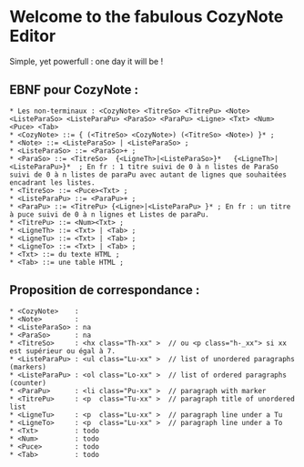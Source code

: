 # Welcome to the fabulous CozyNote Editor

Simple, yet powerfull : one day it will be !

## EBNF pour CozyNote :
    * Les non-terminaux : <CozyNote> <TitreSo> <TitrePu> <Note> <ListeParaSo> <ListeParaPu> <ParaSo> <ParaPu> <Ligne> <Txt> <Num> <Puce> <Tab>
    * <CozyNote> ::= { (<TitreSo> <CozyNote>) (<TitreSo> <Note>) }* ;
    * <Note> ::= <ListeParaSo> | <ListeParaSo> ;
    * <ListeParaSo> ::= <ParaSo>+ ;
    * <ParaSo> ::= <TitreSo>  {<LigneTh>|<ListeParaSo>}*   {<LigneTh>|<ListeParaPu>}*  ; En fr : 1 titre suivi de 0 à n listes de ParaSo suivi de 0 à n listes de paraPu avec autant de lignes que souhaitées encadrant les listes.
    * <TitreSo> ::= <Puce><Txt> ;
    * <ListeParaPu> ::= <ParaPu>+ ;
    * <ParaPu> ::= <TitrePu> {<Ligne>|<ListeParaPu> }* ; En fr : un titre à puce suivi de 0 à n lignes et Listes de paraPu.
    * <TitrePu> ::= <Num><Txt> ;
    * <LigneTh> ::= <Txt> | <Tab> ;
    * <LigneTu> ::= <Txt> | <Tab> ;
    * <LigneTo> ::= <Txt> | <Tab> ;
    * <Txt> ::= du texte HTML ;
    * <Tab> ::= une table HTML ;

## Proposition de correspondance : 
    * <CozyNote>    : 
    * <Note>        : 
    * <ListeParaSo> : na
    * <ParaSo>      : na
    * <TitreSo>     : <hx class="Th-xx" >  // ou <p class="h-_xx"> si xx est supérieur ou égal à 7.
    * <ListeParaPu> : <ul class="Lu-xx" >  // list of unordered paragraphs (markers)
    * <ListeParaPu> : <ol class="Lo-xx" >  // list of ordered paragraphs (counter)
    * <ParaPu>      : <li class="Pu-xx" >  // paragraph with marker
    * <TitrePu>     : <p  class="Tu-xx" >  // paragraph title of unordered list
    * <LigneTu>     : <p  class="Lu-xx" >  // paragraph line under a Tu
    * <LigneTo>     : <p  class="Lu-xx" >  // paragraph line under a To
    * <Txt>         : todo
    * <Num>         : todo
    * <Puce>        : todo
    * <Tab>         : todo
